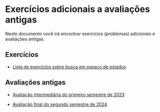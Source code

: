 # Exercícios adicionais a avaliações antigas

Neste documento você irá encontrar exercícios (problemas) adicionais e avaliações antigas. 

## Exercícios

- [Lista de exercícios sobre busca em espaço de estados](./busca/index.md)

## Avaliações antigas

- [Avaliação intermediária do primeiro semestre de 2023](./2023_intermediaria/index.md)

- [Avaliação final do segundo semestre de 2024](./2024_final/provaFinal.pdf)

